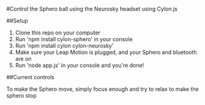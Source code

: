 #Control the Sphero ball using the Neurosky headset using Cylon.js


##Setup

1. Clone this repo on your computer
2. Run 'npm install cylon-sphero' in your console
3. Run 'npm install cylon cylon-neurosky'
4. Make sure your Leap Motion is plugged, and your Sphero and bluetooth are on
5. Run 'node app.js' in your console and you're done!

##Current controls

To make the Sphero move, simply focus enough and try to relax to make the sphero stop

